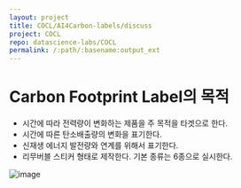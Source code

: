 ```yaml
---
layout: project
title: COCL/AI4Carbon-labels/discuss
project: COCL
repo: datascience-labs/COCL
permalink: /:path/:basename:output_ext
---
```



# Carbon Footprint Label의 목적
- 시간에 따라 전력량이 변화하는 제품을 주 목적을 타겟으로 한다.
- 시간에 따른 탄소배출량의 변화을 표기한다.
- 신재생 에너지 발전량와 연계를 위해서 표기한다.
- 리무버블 스티커 형태로 제작한다. 기본 종류는 6종으로 실시한다.

![image](https://github.com/datascience-labs/COCL/assets/2449416/f9c30715-c3f8-4590-92a0-f96c1413cc2c)
